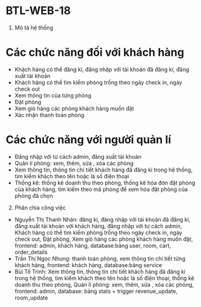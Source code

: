 # BTL-WEB-18
1. Mô tả hệ thống
 # Các chức năng đối với khách hàng
  - Khách hàng có thể đăng kí, đăng nhập với tài khoản đã đăng kí, đăng xuất tài khoản
  - Khách hàng có thể tìm kiếm phòng trống theo ngày check in, ngày check out
  - Xem thông tin của từng phòng
  - Đặt phòng
  - Xem giỏ hàng các phòng khách hàng muốn đặt
  -  Xác nhận thanh toán phòng
# Các chức năng với người quản lí
 - Đăng nhập với tư cách admin, đăng xuất tài khoản
 - Quản lí phòng: xem, thêm, sửa , xóa các phòng
 - Xem thông tin, thông tin chi tiết khách hàng đã đăng kí trong hệ thống, tìm kiếm khách theo tên hoặc là số điện thoại
 - Thống kê: thống kê doanh thu theo phòng, thống kê hóa đơn đặt phòng của khách hàng, tìm kiếm theo mã phòng để xem hóa đặt phòng của phòng đã chọn
 2. Phân chia công việc
  - Nguyễn Thị Thanh Nhàn: đăng kí, đăng nhập với tài khoản đã đăng kí, đăng xuất tài khoản với khách hàng, đăng nhập với tư cách admin, Khách hàng có thể tìm kiếm phòng trống theo ngày check in, ngày check out,  Đặt phòng, Xem giỏ hàng các phòng khách hàng muốn đặt, frontend: admin, khách hàng, database:bảng user, room, cart, order_details
  - Trần Thị Ngọc Nhung: thanh toán phòng, xem thông tin chi tiết từng khách hàng, frontend: khách hàng, database:bảng service
  - Bùi Tố Trinh: Xem thông tin, thông tin chi tiết khách hàng đã đăng kí trong hệ thống, tìm kiếm khách theo tên hoặc là số điện thoại, thống kê doanh thu theo phòng, Quản lí phòng: xem, thêm, sửa , xóa các phòng, frontend: admin, database: bảng stats + trigger revenue_update, room_update
    
